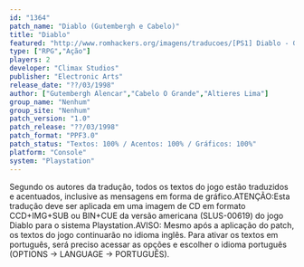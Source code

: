 ```yaml
---
id: "1364"
patch_name: "Diablo (Gutembergh e Cabelo)"
title: "Diablo"
featured: "http://www.romhackers.org/imagens/traducoes/[PS1] Diablo - Gutembergh e Cabelo - 1.jpg"
type: ["RPG","Ação"]
players: 2
developer: "Climax Studios"
publisher: "Electronic Arts"
release_date: "??/03/1998"
author: ["Gutembergh Alencar","Cabelo O Grande","Altieres Lima"]
group_name: "Nenhum"
group_site: "Nenhum"
patch_version: "1.0"
patch_release: "??/03/1998"
patch_format: "PPF3.0"
patch_status: "Textos: 100% / Acentos: 100% / Gráficos: 100%"
platform: "Console"
system: "Playstation"
---
```


Segundo os autores da tradução, todos os textos do jogo estão traduzidos e acentuados, inclusive as mensagens em forma de gráfico.ATENÇÃO:Esta tradução deve ser aplicada em uma imagem de CD em formato CCD+IMG+SUB ou BIN+CUE da versão americana (SLUS-00619) do jogo Diablo para o sistema Playstation.AVISO: Mesmo após a aplicação do patch, os textos do jogo continuarão no idioma inglês. Para ativar os textos em português, será preciso acessar as opções e escolher o idioma português (OPTIONS -> LANGUAGE -> PORTUGUÊS).